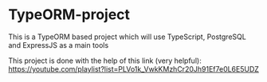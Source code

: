 # TypeORM-project
 This is a TypeORM based project which will use TypeScript, PostgreSQL and ExpressJS as a main tools

This project is done with the help of this link (very helpful): https://youtube.com/playlist?list=PLVo1k_VwkKMzhCr20Jh91Ef7e0L6E5UDZ
